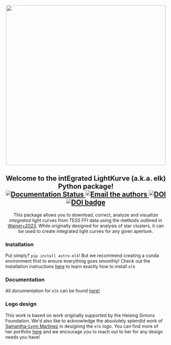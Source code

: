 <p align="center">
    <img width="500", src="https://raw.githubusercontent.com/tobin-wainer/elk/main/docs/_static/main-logo.png">
</p>

<h2 align="center">
    Welcome to the int<b>E</b>grated <b>L</b>ight<b>K</b>urve (a.k.a. elk) Python package!
    <br>
    <a href='https://elk.readthedocs.io/en/latest/?badge=latest'>
        <img src='https://readthedocs.org/projects/elk/badge/?version=latest' alt='Documentation Status' />
    </a>
    <a href="mailto:tobinw@uw.edu?cc=tomwagg@uw.edu">
        <img src="https://img.shields.io/badge/contact-authors-blueviolet.svg?style=flat" alt="Email the authors"/>
    </a>
    <a href="https://zenodo.org/badge/latestdoi/506809131"><img src="https://zenodo.org/badge/506809131.svg" alt="DOI">
    </a>
    <a style="border-width:0" href="https://doi.org/10.21105/joss.05605">
          <img src="https://joss.theoj.org/papers/10.21105/joss.05605/status.svg" alt="DOI badge" >
    </a>
</h2>

<p align="center">
    This package allows you to download, correct, analyze and visualize <i>integrated</i> light curves from TESS FFI data using the methods outlined in <a href="https://ui.adsabs.harvard.edu/abs/2023arXiv230709510W/abstract">Wainer+2023</a>. While originally designed for analysis of star clusters, it can be used to create integrated light curves for any given aperture.
</p>

### Installation
Put simply? `pip install astro-elk`! But we recommend creating a conda environment first to ensure everything goes smoothly! Check out the installation instructions [here](https://elk.readthedocs.io/en/latest/pages/install.html) to learn exactly how to install `elk`

### Documentation
All documentation for `elk` can be found <a href="https://elk.readthedocs.io/en/latest/">here!</a>

### Logo design
This work is based on work originally supported by the Heising Simons Foundation. We'd also like to acknowledge the absolutely splendid work of <a href="https://www.samanthalynnmartinez.com">Samantha-Lynn Martinez</a> in designing the `elk` logo. You can find more of her portfolio <a href="https://www.samanthalynnmartinez.com/illustrationdesign">here</a> and we encourage you to reach out to her for any design needs you have!
